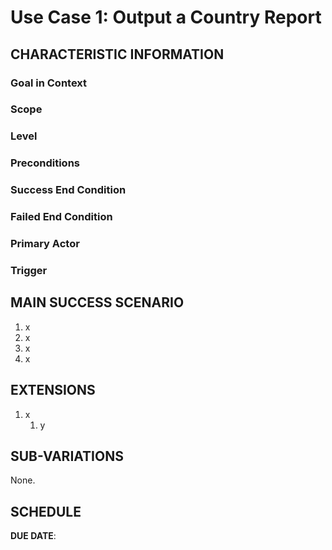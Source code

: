 # Use Case 1: Output a Country Report 

## CHARACTERISTIC INFORMATION

### Goal in Context

### Scope

### Level

### Preconditions

### Success End Condition

### Failed End Condition

### Primary Actor

### Trigger

## MAIN SUCCESS SCENARIO

1. x
2. x
3. x
4. x

## EXTENSIONS

1. x
    1. y

## SUB-VARIATIONS

None.

## SCHEDULE

**DUE DATE**: <insert release version here>
